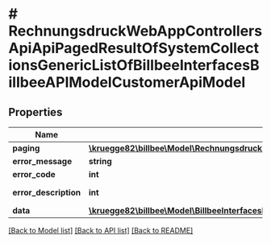 # # RechnungsdruckWebAppControllersApiApiPagedResultOfSystemCollectionsGenericListOfBillbeeInterfacesBillbeeAPIModelCustomerApiModel

## Properties

Name | Type | Description | Notes
------------ | ------------- | ------------- | -------------
**paging** | [**\kruegge82\billbee\Model\RechnungsdruckWebAppControllersApiApiPagedResultPagingInformationOfSystemCollectionsGenericListOfBillbeeInterfacesBillbeeAPIModelCustomerApiModel**](RechnungsdruckWebAppControllersApiApiPagedResultPagingInformationOfSystemCollectionsGenericListOfBillbeeInterfacesBillbeeAPIModelCustomerApiModel.md) |  | [optional]
**error_message** | **string** |  | [optional]
**error_code** | **int** |  | [optional]
**error_description** | **int** |  | [optional] [readonly]
**data** | [**\kruegge82\billbee\Model\BillbeeInterfacesBillbeeAPIModelCustomerApiModel[]**](BillbeeInterfacesBillbeeAPIModelCustomerApiModel.md) |  | [optional]

[[Back to Model list]](../../README.md#models) [[Back to API list]](../../README.md#endpoints) [[Back to README]](../../README.md)

